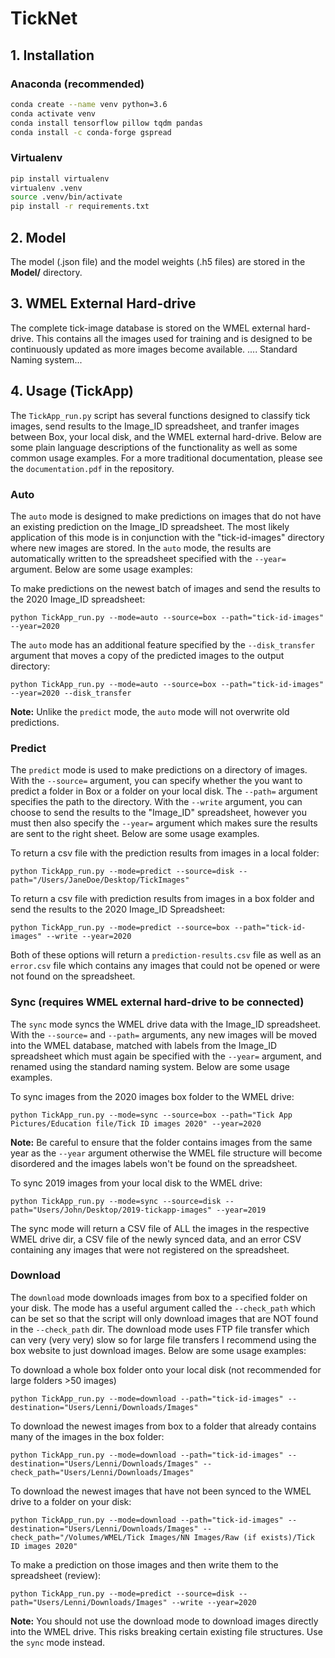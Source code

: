 # TickNet

## 1. Installation

### Anaconda (recommended)
```bash
conda create --name venv python=3.6
conda activate venv
conda install tensorflow pillow tqdm pandas
conda install -c conda-forge gspread
```

### Virtualenv
```bash
pip install virtualenv
virtualenv .venv
source .venv/bin/activate
pip install -r requirements.txt
```

## 2. Model
The model (.json file) and the model weights (.h5 files) are stored in the **Model/** directory.

## 3. WMEL External Hard-drive
The complete tick-image database is stored on the WMEL external hard-drive. This contains all the images used for training and is designed to be continuously updated as more images become available. .... Standard Naming system...

## 4. Usage (TickApp)
The `TickApp_run.py` script has several functions designed to classify tick images, send results to the Image_ID spreadsheet, and tranfer images between Box, your local disk, and the WMEL external hard-drive. Below are some plain language descriptions of the functionality as well as some common usage examples. For a more traditional documentation, please see the `documentation.pdf` in the repository. 
### Auto 
The `auto` mode is designed to make predictions on images that do not have an existing prediction on the Image_ID spreadsheet. The most likely application of this mode is in conjunction with the "tick-id-images" directory where new images are stored. In the `auto` mode, the results are automatically written to the spreadsheet specified with the `--year=` argument. Below are some usage examples:

To make predictions on the newest batch of images and send the results to the 2020 Image_ID spreadsheet:
```
python TickApp_run.py --mode=auto --source=box --path="tick-id-images" --year=2020
```
The `auto` mode has an additional feature specified by the `--disk_transfer` argument that moves a copy of the predicted images to the output directory:
```
python TickApp_run.py --mode=auto --source=box --path="tick-id-images" --year=2020 --disk_transfer
```
**Note:** Unlike the `predict` mode, the `auto` mode will not overwrite old predictions.


### Predict
The `predict` mode is used to make predictions on a directory of images. With the `--source=` argument, you can specify whether the you want to predict a folder in Box or a folder on your local disk. The `--path=` argument specifies the path to the directory. With the `--write` argument, you can choose to send the results to the "Image_ID" spreadsheet, however you must then also specify the `--year=` argument which makes sure the results are sent to the right sheet. Below are some usage examples. 

To return a csv file with the prediction results from images in a local folder:
```
python TickApp_run.py --mode=predict --source=disk --path="/Users/JaneDoe/Desktop/TickImages"
```
To return a csv file with prediction results from images in a box folder and send the results to the 2020 Image_ID Spreadsheet:
```
python TickApp_run.py --mode=predict --source=box --path="tick-id-images" --write --year=2020
```
Both of these options will return a `prediction-results.csv` file as well as an `error.csv` file which contains any images that could not be opened or were not found on the spreadsheet. 

### Sync (requires WMEL external hard-drive to be connected)
The `sync` mode syncs the WMEL drive data with the Image_ID spreadsheet. With the `--source=` and `--path=` arguments, any new images will be moved into the WMEL database, matched with labels from the Image_ID spreadsheet which must again be specified with the `--year=` argument, and renamed using the standard naming system. Below are some usage examples.

To sync images from the 2020 images box folder to the WMEL drive:
```
python TickApp_run.py --mode=sync --source=box --path="Tick App Pictures/Education file/Tick ID images 2020" --year=2020
```
**Note:** Be careful to ensure that the folder contains images from the same year as the `--year` argument otherwise the WMEL file structure will become disordered and the images labels won't be found on the spreadsheet.

To sync 2019 images from your local disk to the WMEL drive:
```
python TickApp_run.py --mode=sync --source=disk --path="Users/John/Desktop/2019-tickapp-images" --year=2019
```
The sync mode will return a CSV file of ALL the images in the respective WMEL drive dir, a CSV file of the newly synced data, and an error CSV containing any images that were not registered on the spreadsheet. 

### Download
The `download` mode downloads images from box to a specified folder on your disk. The mode has a useful argument called the `--check_path` which can be set so that the script will only download images that are NOT found in the `--check_path` dir. The download mode uses FTP file transfer which can very (very very) slow so for large file transfers I recommend using the box website to just download images. Below are some usage examples:

To download a whole box folder onto your local disk (not recommended for large folders >50 images)
```
python TickApp_run.py --mode=download --path="tick-id-images" --destination="Users/Lenni/Downloads/Images"
```
To download the newest images from box to a folder that already contains many of the images in the box folder:
```
python TickApp_run.py --mode=download --path="tick-id-images" --destination="Users/Lenni/Downloads/Images" --check_path="Users/Lenni/Downloads/Images"
```
To download the newest images that have not been synced to the WMEL drive to a folder on your disk:
```
python TickApp_run.py --mode=download --path="tick-id-images" --destination="Users/Lenni/Downloads/Images" --check_path="/Volumes/WMEL/Tick Images/NN Images/Raw (if exists)/Tick ID images 2020"
```
To make a prediction on those images and then write them to the spreadsheet (review):
```
python TickApp_run.py --mode=predict --source=disk --path="Users/Lenni/Downloads/Images" --write --year=2020
```
**Note:** You should not use the download mode to download images directly into the WMEL drive. This risks breaking certain existing file structures. Use the `sync` mode instead. 
